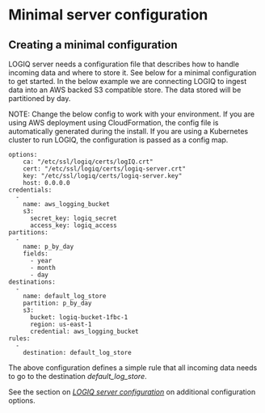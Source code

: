 # Minimal server configuration

## Creating a minimal configuration

LOGIQ server needs a configuration file that describes how to handle incoming data and where to store it. See below for a minimal configuration to get started. In the below example we are connecting LOGIQ to ingest data into an AWS backed S3 compatible store. The data stored will be partitioned by day.

NOTE: Change the below config to work with your environment. If you are using AWS deployment using CloudFormation, the config file is automatically generated during the install. If you are using a Kubernetes cluster to run LOGIQ, the configuration is passed as a config map.

```
options:
    ca: "/etc/ssl/logiq/certs/logIQ.crt"
    cert: "/etc/ssl/logiq/certs/logiq-server.crt"
    key: "/etc/ssl/logiq/certs/logiq-server.key"
    host: 0.0.0.0
credentials:
  -
    name: aws_logging_bucket
    s3:
      secret_key: logiq_secret
      access_key: logiq_access 
partitions:
  -
    name: p_by_day
    fields:
      - year
      - month
      - day      
destinations:
  -
    name: default_log_store
    partition: p_by_day
    s3:
      bucket: logiq-bucket-1fbc-1
      region: us-east-1
      credential: aws_logging_bucket
rules:
  -
    destination: default_log_store          
```

The above configuration defines a simple rule that all incoming data needs to go to the destination _default_log_store_.

See the section on [_LOGIQ server configuration_](terminology.md) on additional configuration options.
